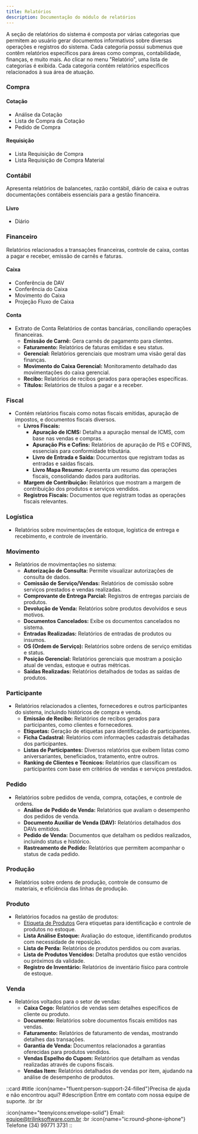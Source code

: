 ```yaml
---
title: Relatórios
description: Documentação do módulo de relatórios
---
```


A seção de relatórios do sistema é composta por várias categorias que permitem ao usuário gerar documentos informativos sobre diversas operações e registros do sistema. Cada categoria possui submenus que contêm relatórios específicos para áreas como compras, contabilidade, finanças, e muito mais. Ao clicar no menu "Relatório", uma lista de categorias é exibida. Cada categoria contém relatórios específicos relacionados à sua área de atuação.

### Compra

#### Cotação
- Análise da Cotação
- Lista de Compra da Cotação
- Pedido de Compra

#### Requisição
- Lista Requisição de Compra
- Lista Requisição de Compra Material

### Contábil

Apresenta relatórios de balancetes, razão contábil, diário de caixa e outras documentações contábeis essenciais para a gestão financeira.

#### Livro
- Diário

### Financeiro

Relatórios relacionados a transações financeiras, controle de caixa, contas a pagar e receber, emissão de carnês e faturas.

#### Caixa

- Conferência de DAV
- Conferência do Caixa
- Movimento do Caixa
- Projeção Fluxo de Caixa

#### Conta

- Extrato de Conta Relatórios de contas bancárias, conciliando operações financeiras.
  - **Emissão de Carnê:** Gera carnês de pagamento para clientes.
  - **Faturamento:** Relatórios de faturas emitidas e seu status.
  - **Gerencial:** Relatórios gerenciais que mostram uma visão geral das finanças.
  - **Movimento do Caixa Gerencial:** Monitoramento detalhado das movimentações do caixa gerencial.
  - **Recibo:** Relatórios de recibos gerados para operações específicas.
  - **Títulos:** Relatórios de títulos a pagar e a receber.

### Fiscal
- Contém relatórios fiscais como notas fiscais emitidas, apuração de impostos, e documentos fiscais diversos.
  - **Livros Fiscais:**
    - **Apuração de ICMS:** Detalha a apuração mensal de ICMS, com base nas vendas e compras.
    - **Apuração Pis e Cofins:** Relatórios de apuração de PIS e COFINS, essenciais para conformidade tributária.
    - **Livro de Entrada e Saída:** Documentos que registram todas as entradas e saídas fiscais.
    - **Livro Mapa Resumo:** Apresenta um resumo das operações fiscais, consolidando dados para auditorias.
  - **Margem de Contribuição:** Relatórios que mostram a margem de contribuição dos produtos e serviços vendidos.
  - **Registros Fiscais:** Documentos que registram todas as operações fiscais relevantes.

### **Logística**
- Relatórios sobre movimentações de estoque, logística de entrega e recebimento, e controle de inventário.

### **Movimento**
- Relatórios de movimentações no sistema:
  - **Autorização de Consulta:** Permite visualizar autorizações de consulta de dados.
  - **Comissão de Serviço/Vendas:** Relatórios de comissão sobre serviços prestados e vendas realizadas.
  - **Comprovante de Entrega Parcial:** Registros de entregas parciais de produtos.
  - **Devolução de Venda:** Relatórios sobre produtos devolvidos e seus motivos.
  - **Documentos Cancelados:** Exibe os documentos cancelados no sistema.
  - **Entradas Realizadas:** Relatórios de entradas de produtos ou insumos.
  - **OS (Ordem de Serviço):** Relatórios sobre ordens de serviço emitidas e status.
  - **Posição Gerencial:** Relatórios gerenciais que mostram a posição atual de vendas, estoque e outras métricas.
  - **Saídas Realizadas:** Relatórios detalhados de todas as saídas de produtos.

### **Participante**
- Relatórios relacionados a clientes, fornecedores e outros participantes do sistema, incluindo históricos de compra e venda.
  - **Emissão de Recibo:** Relatórios de recibos gerados para participantes, como clientes e fornecedores.
  - **Etiquetas:** Geração de etiquetas para identificação de participantes.
  - **Ficha Cadastral:** Relatórios com informações cadastrais detalhadas dos participantes.
  - **Listas de Participantes:** Diversos relatórios que exibem listas como aniversariantes, beneficiados, tratamento, entre outros.
  - **Ranking de Clientes e Técnicos:** Relatórios que classificam os participantes com base em critérios de vendas e serviços prestados.

### **Pedido**
- Relatórios sobre pedidos de venda, compra, cotações, e controle de ordens.
  - **Análise de Pedido de Venda:** Relatórios que avaliam o desempenho dos pedidos de venda.
  - **Documento Auxiliar de Venda (DAV):** Relatórios detalhados dos DAVs emitidos.
  - **Pedido de Venda:** Documentos que detalham os pedidos realizados, incluindo status e histórico.
  - **Rastreamento de Pedido:** Relatórios que permitem acompanhar o status de cada pedido.

### **Produção**
- Relatórios sobre ordens de produção, controle de consumo de materiais, e eficiência das linhas de produção.

### **Produto**

- Relatórios focados na gestão de produtos:
  - [Etiqueta de Produtos](/docs/relatorios/_produto-etiqueta-produtos) Gera etiquetas para identificação e controle de produtos no estoque.
  - **Lista Análise Estoque:** Avaliação do estoque, identificando produtos com necessidade de reposição.
  - **Lista de Perda:** Relatórios de produtos perdidos ou com avarias.
  - **Lista de Produtos Vencidos:** Detalha produtos que estão vencidos ou próximos da validade.
  - **Registro de Inventário:** Relatórios de inventário físico para controle de estoque.

### **Venda**
- Relatórios voltados para o setor de vendas:
  - **Caixa Cego:** Relatórios de vendas sem detalhes específicos de cliente ou produto.
  - **Documento:** Relatórios sobre documentos fiscais emitidos nas vendas.
  - **Faturamento:** Relatórios de faturamento de vendas, mostrando detalhes das transações.
  - **Garantia de Venda:** Documentos relacionados a garantias oferecidas para produtos vendidos.
  - **Vendas Espelho do Cupom:** Relatórios que detalham as vendas realizadas através de cupons fiscais.
  - **Vendas Item:** Relatórios detalhados de vendas por item, ajudando na análise de desempenho de produtos.

 ::card
 #title
 :icon{name="fluent:person-support-24-filled"}Precisa de ajuda e não encontrou aqui?
 #description
 Entre em contato com nossa equipe de suporte. :br :br

:icon{name="teenyicons:envelope-solid"} Email:  <equipe@trilinksoftware.com.br>
:br
:icon{name="ic:round-phone-iphone"} Telefone (34) 99771 3731
 ::

